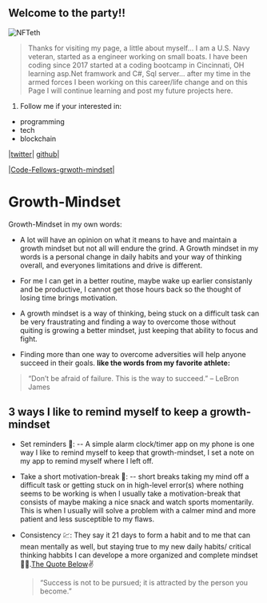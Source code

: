 ## Welcome to the party!! 

![NFTeth](https://user-images.githubusercontent.com/87037324/129043813-870e33c3-64ee-4f0f-a56d-fe08b84de0c1.jpg)



>  Thanks for visiting my page, a little about myself... I am a U.S. Navy veteran, started as a engineer
>  working on small boats. I have been coding since 2017 started at a coding bootcamp in Cincinnati, OH
>  learning asp.Net framwork and C#, Sql server... after my time in the armed forces I been working
>  on this career/life change and on this Page I will continue learning and post my future projects here.


1. Follow me if your interested in:
- programming
- tech
- blockchain


|[twitter](https://twitter.com/dev_dukes)| [github](https://github.com/devDukes-99)|

|[Code-Fellows-grwoth-mindset](https://github.com/devDukes-99/devDukes-99.github.io/blob/main/README.md)|
# Growth-Mindset

Growth-Mindset in my own words:

- A lot will have an opinion on what it means to have and maintain a growth mindset but not all will endure the grind. A Growth mindset in my words is a personal change in daily habits and your way of thinking overall, and everyones limitations and drive is different.
 
- For me I can get in a better routine, maybe wake up earlier consistanly and be productive, I cannot get those hours back so the thought of losing time brings motivation.
 
- A growth mindset is a way of thinking, being stuck on a difficult task can be very fraustrating and finding a way to overcome those without quiting is growing a better mindset, just keeping that ability to focus and fight.

- Finding more than one way to overcome adversities will help anyone succeed in their goals.
**like the words from my favorite athlete:**
> “Don’t be afraid of failure. 
> This is the way to succeed.” – LeBron James

## 3 ways I like to remind myself to keep a growth-mindset
- Set reminders 📱:
-- A simple alarm clock/timer app on my phone is one way I like to remind myself to keep that growth-mindset, I set a note on my app to remind myself where I left off.

- Take a short motivation-break 🔋:
-- short breaks taking my mind off a difficult task or getting stuck on in high-level error(s) where nothing seems to be working is when I usually take a motivation-break that consists of maybe making a nice snack and watch sports momentarily. This is when I usually will solve a problem with a calmer mind and more patient and less susceptible to my flaws.  

- Consistency 💹: They say it 21 days to form a habit and to me that can mean mentally as well, but staying true to my new daily habits/ critical thinking habbits I can develope a more organized and complete mindset	:lotus_position_man:.[The Quote Below](https://www.lifehack.org/889488/habits-quotes):v:
  > “Success is not to be pursued; it is attracted by the person you become.” 


